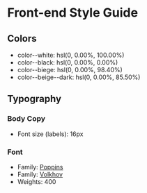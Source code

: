 # Front-end Style Guide

## Colors

- color--white: hsl(0, 0.00%, 100.00%)
- color--black: hsl(0, 0.00%, 0.00%)
- color--biege: hsl(0, 0.00%, 98.40%)
- color--beige--dark: hsl(0, 0.00%, 85.50%)



## Typography

### Body Copy

- Font size (labels): 16px 

### Font

- Family: [Poppins](https://fonts.google.com/specimen/Poppins)
- Family: [Volkhov](https://fonts.google.com/specimen/Volkhov)
- Weights: 400

<!-- 
link font 
<link rel="preconnect" href="https://fonts.googleapis.com">
<link rel="preconnect" href="https://fonts.gstatic.com" crossorigin>
<link href="https://fonts.googleapis.com/css2?family=Poppins:ital,wght@0,100;0,200;0,300;0,400;0,500;0,600;0,700;0,800;0,900;1,100;1,200;1,300;1,400;1,500;1,600;1,700;1,800;1,900&family=Volkhov:ital,wght@0,400;0,700;1,400;1,700&display=swap" rel="stylesheet">
 -->